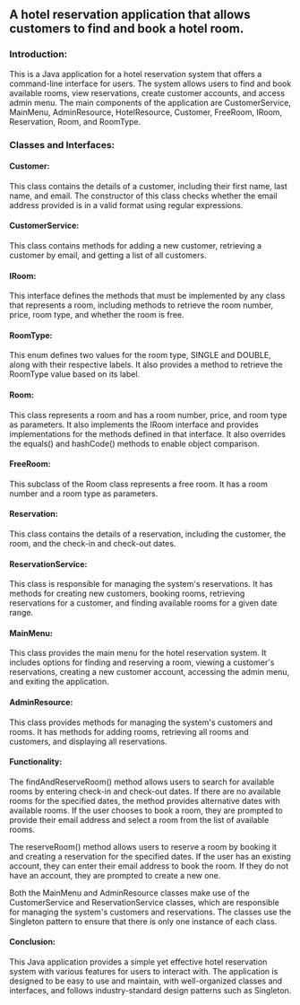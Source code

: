 ## A hotel reservation application that allows customers to find and book a hotel room. 
### Introduction:
This is a Java application for a hotel reservation system that offers a command-line interface for users. The system allows users to find and book available rooms, view reservations, create customer accounts, and access admin menu. The main components of the application are CustomerService, MainMenu, AdminResource, HotelResource, Customer, FreeRoom, IRoom, Reservation, Room, and RoomType. 

### Classes and Interfaces:
#### Customer:
This class contains the details of a customer, including their first name, last name, and email. The constructor of this class checks whether the email address provided is in a valid format using regular expressions.

#### CustomerService:
This class contains methods for adding a new customer, retrieving a customer by email, and getting a list of all customers.

#### IRoom:
This interface defines the methods that must be implemented by any class that represents a room, including methods to retrieve the room number, price, room type, and whether the room is free.

#### RoomType:
This enum defines two values for the room type, SINGLE and DOUBLE, along with their respective labels. It also provides a method to retrieve the RoomType value based on its label.

#### Room:
This class represents a room and has a room number, price, and room type as parameters. It also implements the IRoom interface and provides implementations for the methods defined in that interface. It also overrides the equals() and hashCode() methods to enable object comparison.

#### FreeRoom:
This subclass of the Room class represents a free room. It has a room number and a room type as parameters.

#### Reservation:
This class contains the details of a reservation, including the customer, the room, and the check-in and check-out dates.

#### ReservationService:
This class is responsible for managing the system's reservations. It has methods for creating new customers, booking rooms, retrieving reservations for a customer, and finding available rooms for a given date range.

#### MainMenu:
This class provides the main menu for the hotel reservation system. It includes options for finding and reserving a room, viewing a customer's reservations, creating a new customer account, accessing the admin menu, and exiting the application.

#### AdminResource:
This class provides methods for managing the system's customers and rooms. It has methods for adding rooms, retrieving all rooms and customers, and displaying all reservations.

#### Functionality:
The findAndReserveRoom() method allows users to search for available rooms by entering check-in and check-out dates. If there are no available rooms for the specified dates, the method provides alternative dates with available rooms. If the user chooses to book a room, they are prompted to provide their email address and select a room from the list of available rooms.

The reserveRoom() method allows users to reserve a room by booking it and creating a reservation for the specified dates. If the user has an existing account, they can enter their email address to book the room. If they do not have an account, they are prompted to create a new one.

Both the MainMenu and AdminResource classes make use of the CustomerService and ReservationService classes, which are responsible for managing the system's customers and reservations. The classes use the Singleton pattern to ensure that there is only one instance of each class.

#### Conclusion:
This Java application provides a simple yet effective hotel reservation system with various features for users to interact with. The application is designed to be easy to use and maintain, with well-organized classes and interfaces, and follows industry-standard design patterns such as Singleton.

[](https://user-images.githubusercontent.com/63597726/233846826-ba397815-ec3d-434b-9e91-365f76d0cb00.mp4)


